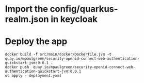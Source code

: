 # Import the config/quarkus-realm.json in keycloak

# Deploy the app
```
docker build -f src/main/docker/Dockerfile.jvm -t quay.io/mpaulgreen/security-openid-connect-web-authentication-quickstart-jvm:0.0.1 .
docker push  quay.io/mpaulgreen/security-openid-connect-web-authentication-quickstart-jvm:0.0.1
oc apply - deployment.yaml
```